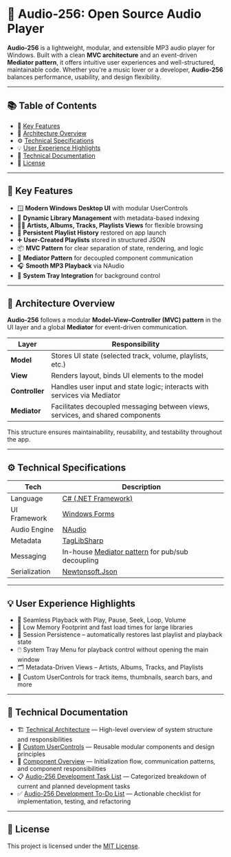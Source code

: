 # 🎵 Audio-256: Open Source Audio Player

**Audio-256** is a lightweight, modular, and extensible MP3 audio player for Windows. Built with a clean **MVC architecture** and an event-driven **Mediator pattern**, it offers intuitive user experiences and well-structured, maintainable code. Whether you're a music lover or a developer, **Audio-256** balances performance, usability, and design flexibility.

---

## 📚 Table of Contents

- 🚀 [Key Features](#-key-features)
- 🧩 [Architecture Overview](#-architecture-overview)
- ⚙️ [Technical Specifications](#️-technical-specifications)
- 💡 [User Experience Highlights](#-user-experience-highlights)
- 📖 [Technical Documentation](#-technical-documentation)
- 📝 [License](#-license)

---

## 🚀 Key Features

- 🪟 **Modern Windows Desktop UI** with modular UserControls
- 📁 **Dynamic Library Management** with metadata-based indexing
- 🧑‍🎨 **Artists, Albums, Tracks, Playlists Views** for flexible browsing
- 🔁 **Persistent Playlist History** restored on app launch
- ➕ **User-Created Playlists** stored in structured JSON
- 📦 **MVC Pattern** for clear separation of state, rendering, and logic
- 🔄 **Mediator Pattern** for decoupled component communication
- 🎧 **Smooth MP3 Playback** via NAudio
- 📌 **System Tray Integration** for background control

---

## 🧩 Architecture Overview

**Audio-256** follows a modular **Model–View–Controller (MVC) pattern** in the UI layer and a global **Mediator** for event-driven communication.

| Layer          | Responsibility                                                                 |
| -------------- | ------------------------------------------------------------------------------ |
| **Model**      | Stores UI state (selected track, volume, playlists, etc.)                      |
| **View**       | Renders layout, binds UI elements to the model                                 |
| **Controller** | Handles user input and state logic; interacts with services via Mediator       |
| **Mediator**   | Facilitates decoupled messaging between views, services, and shared components |

This structure ensures maintainability, reusability, and testability throughout the app.

---

## ⚙️ Technical Specifications

| Tech          | Description                                         |
| ------------- | --------------------------------------------------- |
| Language      | [C# (.NET Framework)](https://dotnet.microsoft.com/en-us/languages/csharp)                                 |
| UI Framework  | [Windows Forms](https://github.com/dotnet/winforms) |
| Audio Engine  | [NAudio](https://github.com/naudio/NAudio)          |
| Metadata      | [TagLibSharp](https://github.com/mono/taglib-sharp) |
| Messaging     | In-house [Mediator pattern](docs/mediator.md) for pub/sub decoupling |
| Serialization | [Newtonsoft.Json](https://www.newtonsoft.com/json)  |

---

## 💡 User Experience Highlights

- 🎵 Seamless Playback with Play, Pause, Seek, Loop, Volume
- 🧠 Low Memory Footprint and fast load times for large libraries
- 💾 Session Persistence – automatically restores last playlist and playback state
- 🖱️ System Tray Menu for playback control without opening the main window
- 🗂️ Metadata-Driven Views – Artists, Albums, Tracks, and Playlists
- 🧩 Custom UserControls for track items, thumbnails, search bars, and more

---

## 📖 Technical Documentation

- 🏗️ [Technical Architecture](docs/architecture.md) — High-level overview of system structure and responsibilities
- 🧱 [Custom UserControls](docs/usercontrols.md) — Reusable modular components and design principles
- 🔧 [Component Overview](docs/components.md) — Initialization flow, communication patterns, and component responsibilities
- 📋 [Audio-256 Development Task List](docs/tasklist.md) — Categorized breakdown of current and planned development tasks
- ✅ [Audio-256 Development To-Do List](docs/todo.md) — Actionable checklist for implementation, testing, and refactoring

---

## 📝 License

This project is licensed under the [MIT License](LICENSE).
